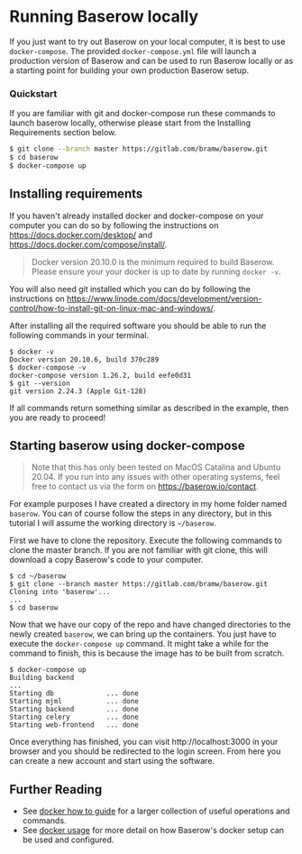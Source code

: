 # Running Baserow locally 

If you just want to try out Baserow on your local computer, it is best to use 
`docker-compose`. The provided `docker-compose.yml` file will launch a production 
version of Baserow and can be used to run Baserow locally or as a starting point for 
building your own production Baserow setup.


### Quickstart 
If you are familiar with git and docker-compose run these commands to launch baserow 
locally, otherwise please start from the Installing Requirements section below.
```bash
$ git clone --branch master https://gitlab.com/bramw/baserow.git
$ cd baserow
$ docker-compose up
```

## Installing requirements

If you haven't already installed docker and docker-compose on your computer you can do
so by following the instructions on https://docs.docker.com/desktop/ and 
https://docs.docker.com/compose/install/.

> Docker version 20.10.0 is the minimum required to build Baserow. Please ensure your
> your docker is up to date by running `docker -v`.

You will also need git installed which you can do by following the instructions on 
https://www.linode.com/docs/development/version-control/how-to-install-git-on-linux-mac-and-windows/.

After installing all the required software you should be able to run the
following commands in your terminal.

```
$ docker -v
Docker version 20.10.6, build 370c289
$ docker-compose -v
docker-compose version 1.26.2, build eefe0d31
$ git --version
git version 2.24.3 (Apple Git-128)
```

If all commands return something similar as described in the example, then you are 
ready to proceed!

## Starting baserow using docker-compose 

> Note that this has only been tested on MacOS Catalina and Ubuntu 20.04. If you run 
> into any issues with other operating systems, feel free to contact us via the form on
> https://baserow.io/contact.

For example purposes I have created a directory in my home folder named `baserow`.
You can of course follow the steps in any directory, but in this tutorial I will assume
the working directory is `~/baserow`.

First we have to clone the repository. Execute the following commands to clone the 
master branch. If you are not familiar with git clone, this will download a copy 
Baserow's code to your computer.

```
$ cd ~/baserow
$ git clone --branch master https://gitlab.com/bramw/baserow.git
Cloning into 'baserow'...
...
$ cd baserow
```

Now that we have our copy of the repo and have changed directories to the newly 
created `baserow`, we can bring up the containers. You just have to execute the 
`docker-compose up` command. It might take a while for the command to finish, this is 
because the image has to be built from scratch.

```
$ docker-compose up
Building backend
...
Starting db             ... done
Starting mjml           ... done
Starting backend        ... done
Starting celery         ... done
Starting web-frontend   ... done
```

Once everything has finished, you can visit http://localhost:3000 in your browser
and you should be redirected to the login screen. From here you can create a new account
and start using the software.

## Further Reading
- See [docker how to guide](baserow-docker-how-to.md) for a larger collection of
  useful operations and commands.
- See [docker usage](../reference/baserow-docker-api.md) for more detail on how
  Baserow's docker setup can be used and configured.
